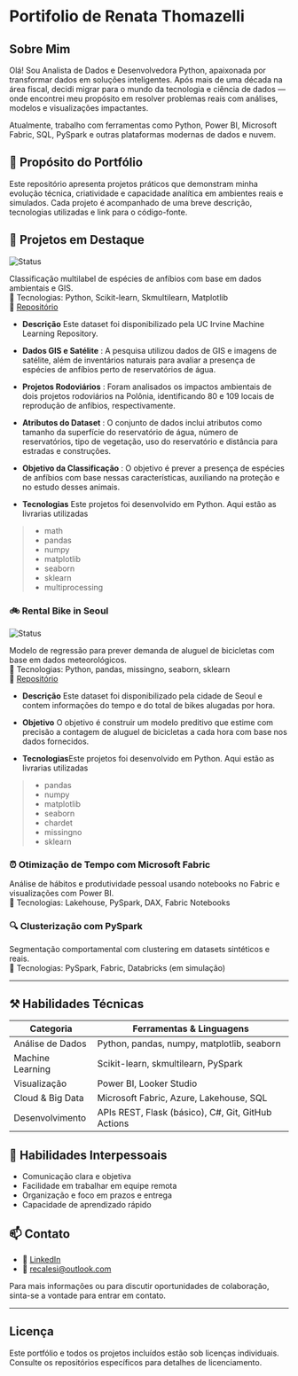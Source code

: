 # Portifolio de Renata Thomazelli

## Sobre Mim

Olá! Sou Analista de Dados e Desenvolvedora Python, apaixonada por transformar dados em soluções inteligentes. Após mais de uma década na área fiscal, decidi migrar para o mundo da tecnologia e ciência de dados — onde encontrei meu propósito em resolver problemas reais com análises, modelos e visualizações impactantes.

Atualmente, trabalho com ferramentas como Python, Power BI, Microsoft Fabric, SQL, PySpark e outras plataformas modernas de dados e nuvem.


## 🎯 Propósito do Portfólio

Este repositório apresenta projetos práticos que demonstram minha evolução técnica, criatividade e capacidade analítica em ambientes reais e simulados. Cada projeto é acompanhado de uma breve descrição, tecnologias utilizadas e link para o código-fonte.

## 🚀 Projetos em Destaque


![Status](https://img.shields.io/badge/STATUS-FINISHED-brightgreen)

Classificação multilabel de espécies de anfíbios com base em dados ambientais e GIS.  
🔧 Tecnologias: Python, Scikit-learn, Skmultilearn, Matplotlib  
🔗 [Repositório](https://github.com/Renata-Thomazelli/amphibians)


-  **Descrição** Este dataset foi disponibilizado pela UC Irvine Machine Learning Repository.
  
-  **Dados GIS e Satélite** : A pesquisa utilizou dados de GIS e imagens de satélite, além de inventários naturais para avaliar a presença de espécies de anfíbios perto de reservatórios de água.  
  
-  **Projetos Rodoviários** : Foram analisados os impactos ambientais de dois projetos rodoviários na Polônia, identificando 80 e 109 locais de reprodução de anfíbios, respectivamente.
  
-  **Atributos do Dataset** : O conjunto de dados inclui atributos como tamanho da superfície do reservatório de água, número de reservatórios, tipo de vegetação, uso do reservatório e distância para estradas e construções.
  
-  **Objetivo da Classificação** : O objetivo é prever a presença de espécies de anfíbios com base nessas características, auxiliando na proteção e no estudo desses animais.

- **Tecnologias** Este projetos foi desenvolvido em Python. Aqui estão as livrarias utilizadas
><ul>
>		<li> math</li>
>		<li> pandas</li>
>		<li> numpy</li>
>		<li> matplotlib</li>
>		<li> seaborn</li>
>		<li> sklearn</li>
>		<li> multiprocessing</li>



### 🚲 Rental Bike in Seoul  
![Status](https://img.shields.io/badge/STATUS-IN%20PROGRESS-FFFF00)

Modelo de regressão para prever demanda de aluguel de bicicletas com base em dados meteorológicos.  
🔧 Tecnologias: Python, pandas, missingno, seaborn, sklearn  
🔗 [Repositório](https://github.com/Renata-Thomazelli/seoul_bikes)


- **Descrição** Este dataset foi disponibilizado pela cidade de Seoul e contem informações do tempo e do total de bikes alugadas por hora.

- **Objetivo** O objetivo é construir um modelo preditivo que estime com precisão a contagem de aluguel de bicicletas a cada hora com base nos dados fornecidos. 

- **Tecnologias**Este projetos foi desenvolvido em Python. Aqui estão as livrarias utilizadas
><ul>
>		<li> pandas</li>
>		<li> numpy</li>
>		<li> matplotlib</li>
>		<li> seaborn</li>
>		<li> chardet</li>
>		<li> missingno</li>
>		<li> sklearn</li>
</ul>

### ⏰ Otimização de Tempo com Microsoft Fabric  
Análise de hábitos e produtividade pessoal usando notebooks no Fabric e visualizações com Power BI.  
🔧 Tecnologias: Lakehouse, PySpark, DAX, Fabric Notebooks


### 🔍 Clusterização com PySpark  
Segmentação comportamental com clustering em datasets sintéticos e reais.  
🔧 Tecnologias: PySpark, Fabric, Databricks (em simulação)

---

## ⚒️ Habilidades Técnicas

| Categoria         | Ferramentas & Linguagens                                   |
|------------------|------------------------------------------------------------|
| Análise de Dados | Python, pandas, numpy, matplotlib, seaborn                |
| Machine Learning | Scikit-learn, skmultilearn, PySpark                       |
| Visualização     | Power BI, Looker Studio                                   |
| Cloud & Big Data | Microsoft Fabric, Azure, Lakehouse, SQL                   |
| Desenvolvimento  | APIs REST, Flask (básico), C#, Git, GitHub Actions        |

## 🤝 Habilidades Interpessoais

- Comunicação clara e objetiva  
- Facilidade em trabalhar em equipe remota  
- Organização e foco em prazos e entrega  
- Capacidade de aprendizado rápido

## 📫 Contato

- 💼 [LinkedIn](https://www.linkedin.com/in/renatathomazelli/)  
- 📧 recalesi@outlook.com  

Para mais informações ou para discutir oportunidades de colaboração, sinta-se a vontade para entrar em contato.

---

## Licença

Este portfólio e todos os projetos incluídos estão sob licenças individuais. Consulte os repositórios específicos para detalhes de licenciamento.
